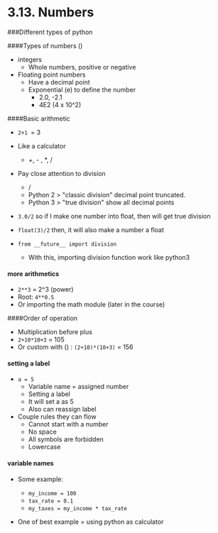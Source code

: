 # 3.13. Numbers 

###Different types of python 

####Types of numbers ()

- integers
  - Whole numbers, positive or negative
- Floating point numbers 
  - Have a decimal point
  - Exponential (e) to define the number
    - 2.0, -2.1
    - 4E2 (4 x 10^2)

####Basic arithmetic 

- `2+1 `= 3
- Like a calculator 
  - +, - , *, / 
- Pay close attention to division
  - / 
  - Python 2 > "classic division" decimal point truncated.
  - Python 3 > "true division" show all decimal points
- `3.0/2` so if I make one number into float, then will get true division
- `float(3)/2` then, it will also make a number a float 


- `from __future__ import division`
  - With this, importing division function work like python3

#### more arithmetics

- `2**3`  = 2^3 (power)
- Root: `4**0.5` 
- Or importing the math module (later in the course)

####Order of operation

* Multiplication before plus
* `2+10*10+3` = 105
* Or custom with () : `(2+10)*(10+3)` = 156

#### setting a label

- `a = 5` 
  - Variable name = assigned number
  - Setting a label 
  - It will set a as 5
  - Also can reassign label
- Couple rules they can flow
  - Cannot start with a number
  - No space
  - All symbols are forbidden
  - Lowercase 

#### variable names

- Some example: 

  - `my_income = 100`
  - `tax_rate = 0.1`
  - `my_taxes = my_income * tax_rate`

- One of best example = using python as calculator 

  ​

